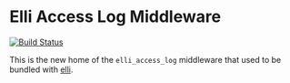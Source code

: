 # Elli Access Log Middleware

[![Build Status][Travis badge]][Travis link]

[Travis badge]: https://travis-ci.org/yurrriq/elli_access_log.svg?branch=master
[Travis link]: https://travis-ci.org/yurrriq/elli_access_log

This is the new home of the `elli_access_log` middleware that used to be
bundled with [elli](https://github.com/knutin/elli).
